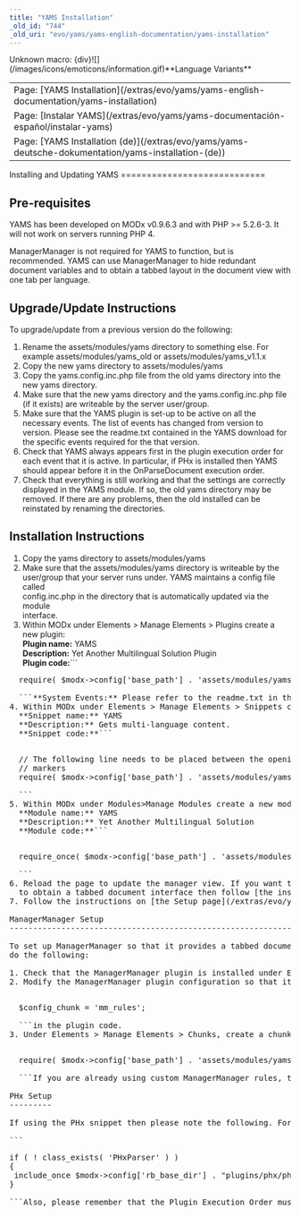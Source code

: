 ```yaml
---
title: "YAMS Installation"
_old_id: "744"
_old_uri: "evo/yams/yams-english-documentation/yams-installation"
---
```


<div class="error"><span class="error">Unknown macro: {div}</span>![](/images/icons/emoticons/information.gif)**Language Variants**

<table class="tableview" width="100%"><tr><td><span class="icon icon-page">Page:</span> [YAMS Installation](/extras/evo/yams/yams-english-documentation/yams-installation)</td></tr><tr><td><span class="icon icon-page">Page:</span> [Instalar YAMS](/extras/evo/yams/yams-documentación-español/instalar-yams)</td></tr><tr><td><span class="icon icon-page">Page:</span> [YAMS Installation (de)](/extras/evo/yams/yams-deutsche-dokumentation/yams-installation-(de))</td></tr></table></div>Installing and Updating YAMS
============================

Pre-requisites
--------------

YAMS has been developed on MODx v0.9.6.3 and with PHP >= 5.2.6-3. It will not work on servers running PHP 4.

ManagerManager is not required for YAMS to function, but is recommended. YAMS can use ManagerManager to hide redundant document variables and to obtain a tabbed layout in the document view with one tab per language.

Upgrade/Update Instructions
---------------------------

To upgrade/update from a previous version do the following:

1. Rename the assets/modules/yams directory to something else. For example assets/modules/yams\_old or assets/modules/yams\_v1.1.x
2. Copy the new yams directory to assets/modules/yams
3. Copy the yams.config.inc.php file from the old yams directory into the new yams directory.
4. Make sure that the new yams directory and the yams.config.inc.php file (if it exists) are writeable by the server user/group.
5. Make sure that the YAMS plugin is set-up to be active on all the necessary events. The list of events has changed from version to version. Please see the readme.txt contained in the YAMS download for the specific events required for the that version.
6. Check that YAMS always appears first in the plugin execution order for each event that it is active. In particular, if PHx is installed then YAMS should appear before it in the OnParseDocument execution order.
7. Check that everything is still working and that the settings are correctly displayed in the YAMS module. If so, the old yams directory may be removed. If there are any problems, then the old installed can be reinstated by renaming the directories.

Installation Instructions
-------------------------

1. Copy the yams directory to assets/modules/yams
2. Make sure that the assets/modules/yams directory is writeable by the   
  user/group that your server runs under. YAMS maintains a config file called   
  config.inc.php in the directory that is automatically updated via the module   
  interface.
3. Within MODx under Elements > Manage Elements > Plugins create a new plugin:   
  **Plugin name:** YAMS   
  **Description:** Yet Another Multilingual Solution Plugin   
  **Plugin code:**```
  <pre class="brush: php">
  require( $modx->config['base_path'] . 'assets/modules/yams/yams.plugin.inc.php');
  
  ```**System Events:** Please refer to the readme.txt in the YAMS download.
4. Within MODx under Elements > Manage Elements > Snippets create a new snippet:   
  **Snippet name:** YAMS   
  **Description:** Gets multi-language content.   
  **Snippet code:**```
  <pre class="brush: php">
  // The following line needs to be placed between the opening and closing php
  // markers
  require( $modx->config['base_path'] . 'assets/modules/yams/yams.snippet.inc.php' );
  
  ```
5. Within MODx under Modules>Manage Modules create a new module:   
  **Module name:** YAMS   
  **Description:** Yet Another Multilingual Solution   
  **Module code:**```
  <pre class="brush: php">
  require_once( $modx->config['base_path'] . 'assets/modules/yams/yams.module.inc.php' );
  
  ```
6. Reload the page to update the manager view. If you want to use ManagerManager   
  to obtain a tabbed document interface then follow [the instructions below](#YAMSInstallation-ManagerManagerSetup) to set it up.
7. Follow the instructions on [the Setup page](/extras/evo/yams/yams-english-documentation/yams-setup "YAMS Setup") to setup your multilingual site.

<a name="YAMSInstallation-ManagerManagerSetup"></a>ManagerManager Setup
-----------------------------------------------------------------------

To set up ManagerManager so that it provides a tabbed document interface, please   
do the following:

1. Check that the ManagerManager plugin is installed under Elements > Manage Elements > Plugins. If not, it can be obtained from the [MODx repository](http://modxcms.com/extras/package/?package=255). The latest version is generally recommended, but please keep an eye on the forums for reports of any problems.
2. Modify the ManagerManager plugin configuration so that it knows to find custom ManagerManager rules in a chunk called mm\_rules. In newer versions this can be set using the configuration tab. In older versions this is done by including the line ```
  <pre class="brush: php">
  $config_chunk = 'mm_rules';
  
  ```in the plugin code.
3. Under Elements > Manage Elements > Chunks, create a chunk called mm\_rules and add the following line: ```
  <pre class="brush: php">
  require( $modx->config['base_path'] . 'assets/modules/yams/yams.mm_rules.inc.php' );
  
  ```If you are already using custom ManagerManager rules, then it is advisable to place the YAMS require line at the end of the rules.

PHx Setup
---------

If using the PHx snippet then please note the following. For some reason, a file specified using include\_once gets reincluded and this causes the PHxParser class to be redefined, which generates a PHP parse error. This can avoided by modifying the PHx snippet to wrap the include in some code that will only include the file if the class has not yet been defined:

```
<pre class="brush: php">
if ( ! class_exists( 'PHxParser' ) )
{
 include_once $modx->config['rb_base_dir'] . "plugins/phx/phx.parser.class.inc.php";
}

```Also, please remember that the Plugin Execution Order must be edited to place YAMS in first place - that is before PHx - on all associated events.